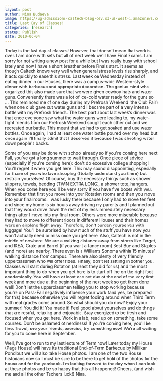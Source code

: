 ```yaml
---
layout: post
author: Nina Budaeva
image: https://ug-admissions-caltech-blog-dev.s3-us-west-1.amazonaws.com/old_pictures/caltech_as_it_happens/6a0105349b8251970b01348338582d970c.jpg
title: Last Day of Classes!
categories: [research]
status: Publish
date: 2010-06-04
---
```


Today is the last day of classes! However, that doesn't mean that work is over. I am done with sets but all of next week we'll have Final Exams. 
I am sorry for not writing a new post for a while but I was really busy with school lately and now I have a short breather before Finals start. It seems as though Caltech knows very well when general stress levels rise sharply, and it acts quickly to ease this stress. Last week on Wednesday instead of eating dinner in our Houses, there was a campus-wide Western-style dinner with barbecue and appropriate decoration. The genius mind who organized this also made sure that we were given cowboy hats and water guns. Conveniently there was a lot of ice-cold water ready for the guns so ... 
This reminded me of one day during my Prefrosh Weekend (the Club Fair) when one club gave out water guns and I became part of a very intense battle with my Prefrosh friends. The best part about last week's dinner was that once everyone saw what the water guns were leading to, my water-fight friends from our Prefrosh Weekend sought each other out and we recreated our battle. This meant that we had to get soaked and use water bottles. Once again, I had at least one water bottle poured over my head but once again I'll finally admit that I deserved it because I was shooting water down people's backs.

Some of you may be done with school already so if you're coming here next Fall, you've got a long summer to wait through. Once piece of advice (especially if you're coming here): don't do excessive college shopping! You'll regret it when you get here. This may sound disappointing, especially for those of you who love shopping (I totally understand you there) but restrain yourselves! Of course, buy the necessary things such as shower slippers, towels, bedding (TWIN EXTRA LONG), a shower tote, hangers. When you come here you'll be very sorry if you have five boxes with you. Remember that first you move into your Rotation rooms and then you move into your final rooms. I was lucky there because I only had to move ten feet and since my home is six hours away driving my parents and I planned out that they would drive down the rest of my less immediately necessary things after I move into my final room. Others were more miserable because they had to move to different floors in different Houses and their homes were an airplane flight away. 
Therefore, don't burden yourselves with luggage! You'll be surprised by how much of the stuff you have now you won't actually need or miss once you get here! Also, Caltech is not in the middle of nowhere. We are a walking distance away from stores like Target, and IKEA, Crate and Barrel (if you want a fancy room) Best Buy and Staples (and more) are nearby. There even is a Williams Sonoma within 15 minutes' walking distance from campus. There are also plenty of very friendly upperclassmen who will offer rides. 
Finally, don't let settling in bother you. Classes will start during Rotation (at least they did for us) and the most important thing to do when you get here is to start off the on the right foot academically. You will have at least one set due at the end of the very first week and more due at the beginning of the next week so get them done well! Don't let the upperclassmen telling you to stop working because you're on Pass-Fail negatively influence your work (and yes, be prepared for this) because otherwise you will regret fooling around when Third Term with real grades come around. 
So what should you do now? Enjoy your summer! You did it! You made it! Feel good about yourselves and do things that are restful, relaxing and enjoyable. Stay energized to be fresh and focused when you get here. Work in a lab, read up on something, take some courses. Don't be ashamed of nerdiness! If you're coming here, you'll be fine. Travel, see your friends, exercise, try something new! We're all waiting for you to come here in September.

Well, I've got to run to my last lecture of Term now! Later today my House (Page House) will have its traditional End-of-Term Barbecue by Millikan Pond but we will also take House photos. I am one of the two House historians now so I must be sure to be there to get hold of the photos for the house and for the yearbook. I'm looking forward to the day when I can look at those photos and be so happy that this all happened!
Cheers, (and wish me and all the other Techers luck!)
Nina.


